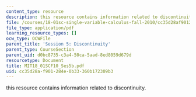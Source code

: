 ```yaml
---
content_type: resource
description: this resource contains information related to discontinuity.
file: /courses/18-01sc-single-variable-calculus-fall-2010/cc35d28af901284e0b33360b172309b3_MIT18_01SCF10_Ses5b.pdf
file_type: application/pdf
learning_resource_types: []
ocw_type: OCWFile
parent_title: 'Session 5: Discontinuity'
parent_type: CourseSection
parent_uid: d0bc8735-c3a4-50ca-5aad-8ed8059d679d
resourcetype: Document
title: MIT18_01SCF10_Ses5b.pdf
uid: cc35d28a-f901-284e-0b33-360b172309b3
---
```

this resource contains information related to discontinuity.


